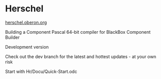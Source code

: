 # Herschel
[herschel.oberon.org](herschel.oberon.org)

Building a Component Pascal 64-bit compiler for BlackBox Component Builder

Development version

Check out the dev branch for the latest and hottest updates - at your own risk

Start with Hr/Docu/Quick-Start.odc
